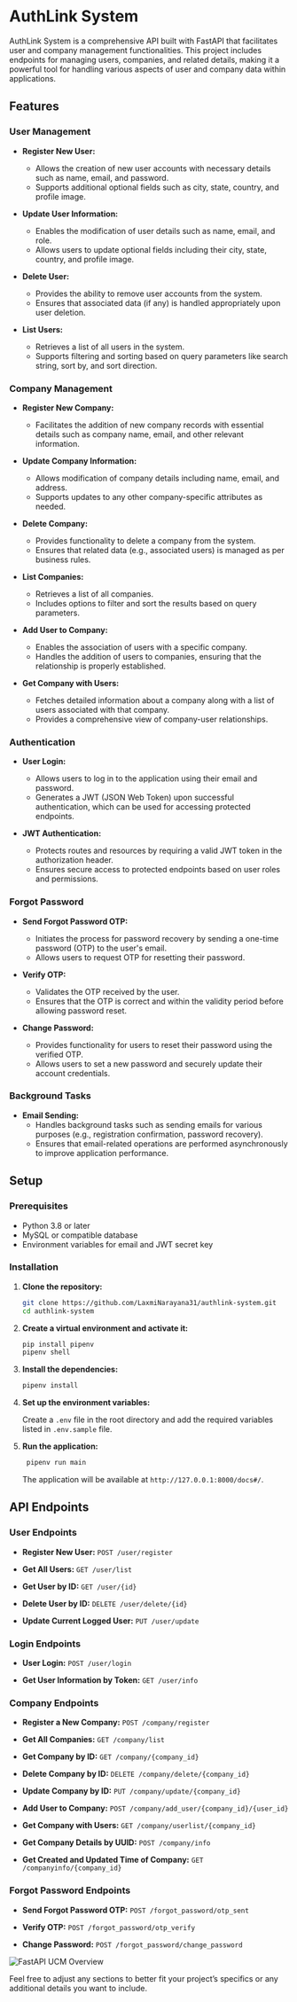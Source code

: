 # AuthLink System

AuthLink System is a comprehensive API built with FastAPI that facilitates user and company management functionalities. This project includes endpoints for managing users, companies, and related details, making it a powerful tool for handling various aspects of user and company data within applications.

## Features

### User Management

- **Register New User:**
  - Allows the creation of new user accounts with necessary details such as name, email, and password.
  - Supports additional optional fields such as city, state, country, and profile image.

- **Update User Information:**
  - Enables the modification of user details such as name, email, and role.
  - Allows users to update optional fields including their city, state, country, and profile image.

- **Delete User:**
  - Provides the ability to remove user accounts from the system.
  - Ensures that associated data (if any) is handled appropriately upon user deletion.

- **List Users:**
  - Retrieves a list of all users in the system.
  - Supports filtering and sorting based on query parameters like search string, sort by, and sort direction.

### Company Management

- **Register New Company:**
  - Facilitates the addition of new company records with essential details such as company name, email, and other relevant information.

- **Update Company Information:**
  - Allows modification of company details including name, email, and address.
  - Supports updates to any other company-specific attributes as needed.

- **Delete Company:**
  - Provides functionality to delete a company from the system.
  - Ensures that related data (e.g., associated users) is managed as per business rules.

- **List Companies:**
  - Retrieves a list of all companies.
  - Includes options to filter and sort the results based on query parameters.

- **Add User to Company:**
  - Enables the association of users with a specific company.
  - Handles the addition of users to companies, ensuring that the relationship is properly established.

- **Get Company with Users:**
  - Fetches detailed information about a company along with a list of users associated with that company.
  - Provides a comprehensive view of company-user relationships.

### Authentication

- **User Login:**
  - Allows users to log in to the application using their email and password.
  - Generates a JWT (JSON Web Token) upon successful authentication, which can be used for accessing protected endpoints.

- **JWT Authentication:**
  - Protects routes and resources by requiring a valid JWT token in the authorization header.
  - Ensures secure access to protected endpoints based on user roles and permissions.

### Forgot Password

- **Send Forgot Password OTP:**
  - Initiates the process for password recovery by sending a one-time password (OTP) to the user's email.
  - Allows users to request OTP for resetting their password.

- **Verify OTP:**
  - Validates the OTP received by the user.
  - Ensures that the OTP is correct and within the validity period before allowing password reset.

- **Change Password:**
  - Provides functionality for users to reset their password using the verified OTP.
  - Allows users to set a new password and securely update their account credentials.

### Background Tasks

- **Email Sending:**
  - Handles background tasks such as sending emails for various purposes (e.g., registration confirmation, password recovery).
  - Ensures that email-related operations are performed asynchronously to improve application performance.


## Setup

### Prerequisites

- Python 3.8 or later
- MySQL or compatible database
- Environment variables for email and JWT secret key


### Installation

1. **Clone the repository:**

    ```bash
    git clone https://github.com/LaxmiNarayana31/authlink-system.git
    cd authlink-system
    ```

2. **Create a virtual environment and activate it:**

    ```bash
    pip install pipenv
    pipenv shell
    ```

3. **Install the dependencies:**

    ```bash
    pipenv install
    ```

4. **Set up the environment variables:**

    Create a `.env` file in the root directory and add the required variables listed in `.env.sample` file.


5. **Run the application:**

    ```bash
     pipenv run main
    ```

    The application will be available at `http://127.0.0.1:8000/docs#/`.


## API Endpoints

### User Endpoints

- **Register New User:** `POST /user/register`
  
- **Get All Users:** `GET /user/list`

- **Get User by ID:** `GET /user/{id}`

- **Delete User by ID:** `DELETE /user/delete/{id}`

- **Update Current Logged User:** `PUT /user/update`

### Login Endpoints

- **User Login:** `POST /user/login`

- **Get User Information by Token:** `GET /user/info`

### Company Endpoints

- **Register a New Company:** `POST /company/register`

- **Get All Companies:** `GET /company/list`

- **Get Company by ID:** `GET /company/{company_id}`

- **Delete Company by ID:** `DELETE /company/delete/{company_id}`
- **Update Company by ID:** `PUT /company/update/{company_id}`

- **Add User to Company:** `POST /company/add_user/{company_id}/{user_id}`

- **Get Company with Users:** `GET /company/userlist/{company_id}`

- **Get Company Details by UUID:** `POST /company/info`

- **Get Created and Updated Time of Company:** `GET /companyinfo/{company_id}`

### Forgot Password Endpoints

- **Send Forgot Password OTP:** `POST /forgot_password/otp_sent`

- **Verify OTP:** `POST /forgot_password/otp_verify`

- **Change Password:** `POST /forgot_password/change_password`


![FastAPI UCM Overview](assets/overview.png)

Feel free to adjust any sections to better fit your project’s specifics or any additional details you want to include.
